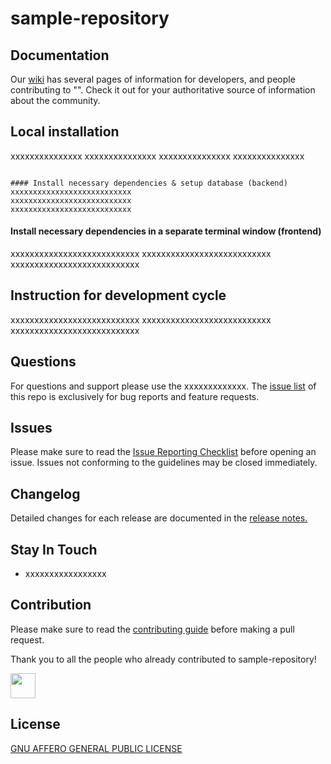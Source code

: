 # sample-repository


## Documentation

Our [wiki](https://github.com/unicefecar/sample-repository/wiki) has several pages of information for developers, and people contributing to "<sample-repository>". Check it out for your authoritative source of information about the <sample-repository> community.


## Local installation

xxxxxxxxxxxxxxx
xxxxxxxxxxxxxxx
xxxxxxxxxxxxxxx
xxxxxxxxxxxxxxx
```

#### Install necessary dependencies & setup database (backend)
xxxxxxxxxxxxxxxxxxxxxxxxxxx
xxxxxxxxxxxxxxxxxxxxxxxxxxx
xxxxxxxxxxxxxxxxxxxxxxxxxxx

```
#### Install necessary dependencies in a separate terminal window (frontend)
xxxxxxxxxxxxxxxxxxxxxxxxxxx
xxxxxxxxxxxxxxxxxxxxxxxxxxx
xxxxxxxxxxxxxxxxxxxxxxxxxxx

## Instruction for development cycle
xxxxxxxxxxxxxxxxxxxxxxxxxxx
xxxxxxxxxxxxxxxxxxxxxxxxxxx
xxxxxxxxxxxxxxxxxxxxxxxxxxx

## Questions

For questions and support please use the xxxxxxxxxxxxx. The [issue list](https://github.com/unicefecar/sample-repository/issues) of this repo is exclusively for bug reports and feature requests.

## Issues

Please make sure to read the [Issue Reporting Checklist](https://github.com/unicefecar/sample-repository/blob/master/CONTRIBUTING.md) before opening an issue. Issues not conforming to the guidelines may be closed immediately.


## Changelog

Detailed changes for each release are documented in the [release notes.](https://github.com/unicefecar/sample-repository/releases)


## Stay In Touch

- xxxxxxxxxxxxxxxxx


## Contribution

Please make sure to read the [contributing guide](https://github.com/unicefecar/sample-repository/blob/master/CONTRIBUTING.md) before making a pull request. 

Thank you to all the people who already contributed to sample-repository!

<a href="https://github.com/bppanwar"><img src="https://avatars1.githubusercontent.com/u/6149957?v=4" width=40></a>

            

## License
[GNU AFFERO GENERAL PUBLIC LICENSE](https://github.com/unicefecar/sample-repository/blob/master/LICENSE)

